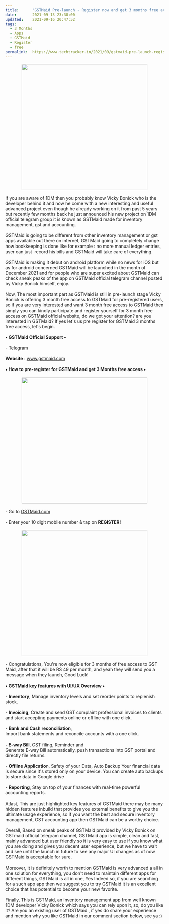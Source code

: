 ```yaml
---
title:		"GSTMaid Pre-launch - Register now and get 3 months free access!"
date:		2021-09-13 23:38:00
updated:	2021-09-16 20:47:52
tags: 
  - 3 Months
  - Apps
  - GSTMaid
  - Register
  - free	
permalink:	https://www.techtracker.in/2021/09/gstmaid-pre-launch-register-now-and-get.html
---
```


<div class="separator" style="clear: both; text-align: center;">
  <a href="https://lh3.googleusercontent.com/-EqDMbm9ENbk/YUDlF5HLD_I/AAAAAAAAGow/nify_8RJlZAjmiRlLc9XS4gH7bwocjIFgCLcBGAsYHQ/s1600/1631642900107822-0.png" imageanchor="1" style="margin-left: 1em; margin-right: 1em;">
    <img border="0" src="https://lh3.googleusercontent.com/-EqDMbm9ENbk/YUDlF5HLD_I/AAAAAAAAGow/nify_8RJlZAjmiRlLc9XS4gH7bwocjIFgCLcBGAsYHQ/s1600/1631642900107822-0.png" width="400">
  </a>
</div><div><br></div><div>If you are aware of 1DM then you probably know Vicky Bonick who is the developer behind it and now he come with a new interesting and useful advanced project even though he already working on it from past 5 years but recently few months back he just announced his new project on 1DM official telegram group it is known as GSTMaid made for inventory management, gst and accounting.</div><div><br></div><div>GSTMaid is going to be different from other inventory management or gst apps available out there on internet, GSTMaid going to completely change how bookkeeping is done like for example : no more manual ledger entries, user can just&nbsp; record his bills and GSTMaid will take care of everything.</div><div><br></div><div>GSTMaid is making it debut on android platform while no news for iOS but as for android concerned GSTMaid will be launched in the month of December 2021 and for people who are super excited about GSTMaid can check sneak peaks of the app on GSTMaid official telegram channel posted by Vicky Bonick himself, enjoy.</div><div><br></div><div>Now, The most important part as GSTMaid is still in pre-launch stage Vicky Bonick is offering 3 month free access to GSTMaid for pre-registered users, so if you are very interested and want 3 month free access to GSTMaid then simply you can kindly participate and register yourself for 3 month free access on GSTMaid official website, do we got your attention? are you interested in GSTMaid? If yes let's us pre register for GSTMaid 3 months free access, let's begin.</div><div><br></div><div><b>• GSTMaid Official Support •</b></div><div><b><br></b></div><div>- <a href="https://t.me/gstmaid">Telegram</a></div><div><br></div><div><b>Website</b> : <a href="http://www.gstmaid.com">www.gstmaid.com</a></div><div><b><br></b></div><div><b>• How to pre-register for GSTMaid and get 3 Months free access •</b></div><div><b><br></b></div><div><b><div class="separator" style="clear: both; text-align: center;">
  <a href="https://lh3.googleusercontent.com/-MA5hezQPpuU/YUDlE1XCGEI/AAAAAAAAGos/F8MWzm8yXDowovRUCB3V4hijKbqbLmhSQCLcBGAsYHQ/s1600/1631642895504258-1.png" imageanchor="1" style="margin-left: 1em; margin-right: 1em;">
    <img border="0" src="https://lh3.googleusercontent.com/-MA5hezQPpuU/YUDlE1XCGEI/AAAAAAAAGos/F8MWzm8yXDowovRUCB3V4hijKbqbLmhSQCLcBGAsYHQ/s1600/1631642895504258-1.png" width="400">
  </a>
</div><br></b></div><div><b>- </b>Go to <a href="http://GSTMaid.com">GSTMaid.com</a></div><div><br></div><div>- Enter your 10 digit mobile number &amp; tap on <b>REGISTER!</b></div><div>&nbsp;</div><div><div class="separator" style="clear: both; text-align: center;">
  <a href="https://lh3.googleusercontent.com/-GyBT0d36vBs/YUDlDpP3n3I/AAAAAAAAGoo/4SvzSpwCK60hWO5jESin1BFnI4IEXYpJwCLcBGAsYHQ/s1600/1631642888291577-2.png" imageanchor="1" style="margin-left: 1em; margin-right: 1em;">
    <img border="0" src="https://lh3.googleusercontent.com/-GyBT0d36vBs/YUDlDpP3n3I/AAAAAAAAGoo/4SvzSpwCK60hWO5jESin1BFnI4IEXYpJwCLcBGAsYHQ/s1600/1631642888291577-2.png" width="400">
  </a>
</div><br></div><div>- Congratulations, You're now eligible for 3 months of free access to GST Maid, after that it will be RS 49 per month, and yeah they will send you a message when they launch, Good Luck!</div><div><b><br></b></div><div><b>• GSTMaid key features with UI/UX Overview •</b></div><div><b><br></b></div><div>- <b>Inventory</b>, Manage inventory levels and set reorder points to replenish stock.<br></div><div><br></div><div>- <b>Invoicing</b>, Create and send GST complaint professional invoices to clients and start accepting payments online or offline with one click.</div><div><br></div><div>- <b>Bank and Cash reconciliation</b>,&nbsp;</div><div>Import bank statements and reconcile accounts with a one click.</div><div><br></div><div><b>- E-way Bill</b>, GST filing, Reminder and&nbsp;</div><div>Generate E-way Bill automatically, push transactions into GST portal and directly file returns.</div><div><br></div><div>- <b>Offline Applicatio</b>n, Safety of your Data, Auto Backup Your financial data is secure since it's stored only on your device. You can create auto backups to store data in Google drive</div><div><br></div><div>- <b>Reporting</b>, Stay on top of your finances with real-time powerful accounting reports.<br></div><div><br></div><div>Atlast, This are just highlighted key features of GSTMaid there may be many hidden features inbuild that provides you external benefits to give you the ultimate usage experience, so if you want the best and secure inventory management, GST accounting app then GSTMaid can be a worthy choice.</div><div><br></div><div>Overall, Based on sneak peaks of GSTMaid provided by Vicky Bonick on GSTmaid official telegram channel, GSTMaid app is simple, clean and fast, mainly advanced but user friendly so it is very easy to use if you know what you are doing and gives you decent user experience, but we have to wait and see until the launch in future to see any major UI changes as of now GSTMaid is acceptable for sure.</div><div><br></div><div>Moreover, it is definitely worth to mention GSTMaid is very advanced a all in one solution for everything, you don't need to maintain different apps for different things, GSTMaid is all in one, Yes Indeed so, if you are searching for a such app app then we suggest you to try GSTMaid it is an excellent choice that has potential to become your new favorite.</div><div><br></div><div>Finally, This is GSTMaid, an inventory management app from well known 1DM developer Vicky Bonick which says you can rely upon it, so, do you like it? Are you an existing user of GSTMaid , if yes do share your experience and mention why you like GSTMaid in our comment section below, see ya :)&nbsp;</div>
<!-- no comments on this post -->